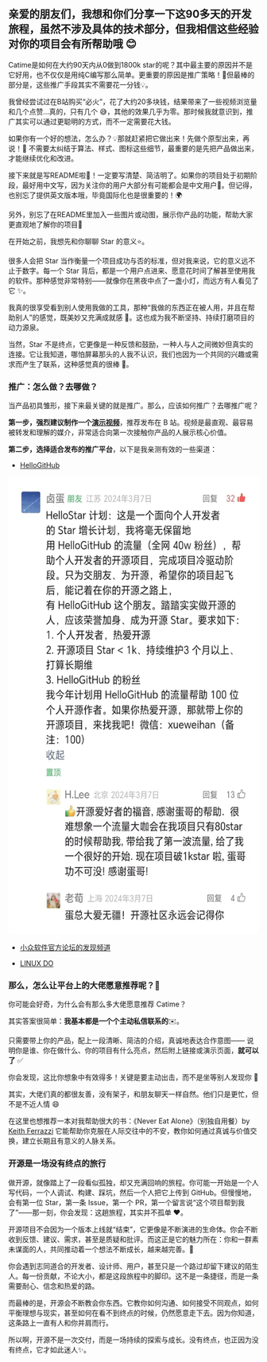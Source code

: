 <!--
title: Catime 成长笔记：从 0 到 1800 Star 的90天
date: 2025-05-08
description: 将毫无保留的分享并探讨了初期产品如何在快速变化的环境中找到突破口
thumbnail:https://raw.githubusercontent.com/vladelaina/vladelaina/refs/heads/gh-pages/blogs/Images/catime.webp
tags: [Catime]
-->

## 亲爱的朋友们，我想和你们分享一下这90多天的开发旅程，虽然不涉及具体的技术部分，但我相信这些经验对你的项目会有所帮助哦 😊



Catime是如何在大约90天内从0做到1800k star的呢？其中最主要的原因并不是它好用，也不仅仅是用纯C编写那么简单。更重要的原因是推广策略！🎯但最棒的部分是，这些推广手段其实不需要花一分钱💡。

我曾经尝试过在B站购买“必火”，花了大约20多块钱，结果带来了一些视频浏览量和几个点赞...真的，只有几个 😅，其他的效果几乎为零。那时候我就意识到，推广其实可以通过更聪明的方式，而不一定需要花大钱。



如果你有一个好的想法，怎么办？💡那就赶紧把它做出来！先做个原型出来，再说！🚀 不需要太纠结于算法、样式、图标这些细节，最重要的是先把产品做出来，才能继续优化和改进。

接下来就是写README啦📄！一定要写清楚、简洁明了。如果你的项目处于初期阶段，最好用中文写，因为关注你的用户大部分有可能都会是中文用户💬。但记得，也别忘了提供英文版本哦，毕竟国际化也是很重要的！🌍

另外，别忘了在README里加入一些图片或动图，展示你产品的功能，帮助大家更直观地了解你的项目📸



在开始之前，我想先和你聊聊 Star 的意义⭐️。

很多人会把 Star 当作衡量一个项目成功与否的标准，但对我来说，它的意义远不止于数字。每一个 Star 背后，都是一个用户点进来、愿意花时间了解甚至使用我的软件。那种感觉非常特别——就像你在黑夜中点了一盏小灯，而远方有人看见了它 ✨。

我真的很享受看到别人使用我做的工具，那种“我做的东西正在被人用，并且在帮助别人”的感觉，既美妙又充满成就感 🎉。这也成为我不断坚持、持续打磨项目的动力源泉。

当然，Star 不是终点，它更像是一种反馈和鼓励，一种人与人之间微妙但真实的连接。它让我知道，哪怕屏幕那头的人我不认识，我们也因为一个共同的兴趣或需求而产生了联系，这种感觉真的很棒 💖。



### 推广：怎么做？去哪做？

当产品初具雏形，接下来最关键的就是推广。那么，应该如何推广？去哪推广呢？

**第一步，强烈建议制作一个[演示视频](https://www.bilibili.com/video/BV1ztFeeQEYP/)**，推荐发布在 B 站。视频是最直观、最容易被转发和理解的媒介，非常适合向第一次接触你产品的人展示核心价值。

**第二步，选择适合发布的推广平台**，以下是我亲测有效的一些渠道：

*  [HelloGitHub](https://hellogithub.com/repository/00a7a32b7bc647e1a62747530bc16115) 

  <img src="./Images/HelloStar Program.webp" height="920" alt="HelloStar Program">

* [小众软件官方论坛的发现频道](https://meta.appinn.net/t/topic/66613/12)

*  [LINUX DO](https://linux.do/)



### 那么，怎么让平台上的大佬愿意推荐呢？🤔

你可能会好奇，为什么会有那么多大佬愿意推荐 Catime？

其实答案很简单：**我基本都是一个个主动私信联系的**✉️。

只需要带上你的产品，配上一段清晰、简洁的介绍，真诚地表达合作意图——
说明你是谁、你在做什么、你的项目有什么亮点，然后附上链接或演示页面，**就可以了** ✅

你会发现，这比你想象中有效得多！关键是要主动出击，而不是坐等别人发现你 📢

其实，大佬们真的都很友善，没有架子，和朋友聊天一样自然。他们只是更忙，但不是不近人情 😄

在这里也想推荐一本对我帮助很大的书：《Never Eat Alone》（别独自用餐）by [Keith Ferrazzi](https://en.wikipedia.org/wiki/Keith_Ferrazzi)  它能帮助你克服在人际交往中的不安，教你如何通过真诚与价值交换，建立长期且有意义的人脉关系。



### 开源是一场没有终点的旅行
做开源，就像踏上了一段看似孤独，却又充满回响的旅程。你可能一开始是一个人写代码，一个人调试、构建、踩坑，然后一个人把它上传到 GitHub。但慢慢地，会有第一位 Star，第一条 Issue，第一个 PR，第一个留言说“这个项目帮到我了”——那一刻，你会发现：这趟旅程，其实并不孤单 ❤️。

开源项目不会因为一个版本上线就“结束”，它更像是不断演进的生命体。你会不断收到反馈、建议、需求，甚至是质疑和批评。而这正是它的魅力所在：你和一群素未谋面的人，共同推动着一个想法不断成长，越来越完善。🌱

你会遇到志同道合的开发者、设计师、用户，甚至只是一个路过却留下建议的陌生人。每一份贡献，不论大小，都是这段旅程中的脚印。这不是一条捷径，而是一条需要耐心、信念和热爱的路。

而最棒的是，开源会不断教会你东西。它教你如何沟通、如何接受不同观点，如何平衡理想与现实，甚至如何在看不到终点的时候，仍然愿意走下去。因为你知道，这条路上一直有人和你并肩而行。

所以啊，开源不是一次交付，而是一场持续的探索与成长。没有终点，也正因为没有终点，它才如此迷人✨。
